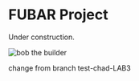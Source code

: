 # FUBAR Project

Under construction.

![bob the builder](https://external-content.duckduckgo.com/iu/?u=https%3A%2F%2Fwwwimage-us.pplusstatic.com%2Fthumbnails%2Fphotos%2Fw1920-q80%2Fmarquee%2F1035369%2Fbobc_sp_hero_landscape.jpg&f=1&nofb=1&ipt=4a172924ac2ce281793ea635e8adf4787380d5d7f213a60b563dc5feabf36a7b)

change from branch test-chad-LAB3